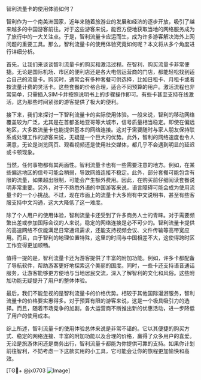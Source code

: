智利流量卡的使用体验如何？

智利作为一个南美洲国家，近年来随着旅游业的发展和经济的逐步开放，吸引了越来越多的中国游客前往。对于这些游客来说，能否方便地获取当地的网络服务成为了旅行中的一大关注点。于是，智利流量卡应运而生，成为许多游客解决海外上网问题的重要工具。那么，智利流量卡的使用体验究竟如何呢？本文将从多个角度进行详细分析。

首先，让我们来谈谈智利流量卡的购买和激活过程。在智利，购买流量卡非常便捷。无论是国际机场、市区的便利店还是各大电信运营商的门店，都能轻松找到适合自己的流量卡。购买时，通常会有多种套餐可供选择，比如日租卡、月租卡或者按流量计费的灵活卡。这些套餐的价格合理，适合不同预算的用户。激活流程也非常简单，只需插入SIM卡并按照说明书上的步骤操作即可。有些卡甚至支持在线激活，这为那些时间紧张的游客提供了极大的便利。

接下来，我们来探讨一下智利流量卡的实际使用体验。一般来说，智利的移动网络覆盖较为广泛，尤其是在首都圣地亚哥等大城市，信号质量相当稳定。即使在偏远地区，大多数流量卡也能提供基本的网络连接。这对于需要随时与家人朋友保持联系或处理工作的游客来说，无疑是一个巨大的优势。此外，智利的网络速度也令人满意，无论是浏览网页、观看视频还是使用社交媒体，都几乎不会遇到明显的延迟或卡顿现象。

当然，任何事物都有其两面性。智利流量卡也有一些需要注意的地方。例如，在某些偏远地区的信号可能会稍弱，导致网络连接不稳定。此外，部分套餐可能包含有限的流量，如果超出限制，可能会产生额外费用。因此，在购买前仔细阅读套餐说明非常重要。另外，对于不熟悉外语的中国游客来说，语言障碍可能会成为使用流量卡的一个小挑战。不过，现在市面上的流量卡大多附有中文说明书，甚至有些客服支持中文沟通，这大大降低了这一难度。

除了个人用户的使用体验，智利流量卡还受到了许多商务人士的青睐。对于需要频繁出差或参加国际会议的人来说，稳定的网络连接是必不可少的。智利流量卡提供的高速网络不仅能满足日常通讯需求，还能支持视频会议、文件传输等高带宽应用。而且，由于智利的地理位置特殊，这里的时间与中国相差不大，这使得跨时区工作变得更加顺畅。

值得一提的是，智利流量卡还为游客提供了丰富的附加功能。例如，许多卡都配备了导航软件，帮助游客更好地探索这个美丽的国度。同时，一些卡还支持语音通话服务，让游客能够更方便地与当地居民交流，深入了解智利的文化和风俗。这些附加功能无疑提升了用户的整体体验。

最后，我们不能忽视的是智利流量卡的价格优势。相较于其他国际漫游服务，智利流量卡的价格要实惠得多。对于预算有限的游客来说，这是一个极具吸引力的选择。而且，随着市场竞争的加剧，各大运营商不断推出新的优惠活动，进一步降低了用户的使用成本。

综上所述，智利流量卡的使用体验总体来说是非常不错的。它以其便捷的购买方式、稳定的网络连接、丰富的附加功能以及合理的价格，赢得了众多用户的喜爱。无论是旅游休闲还是商务出行，智利流量卡都能为你提供可靠的支持。如果你计划前往智利，不妨考虑一下这款实用的小工具，它可能会让你的旅程更加愉快和高效。

[TG💪+ @jx0703 ![Image](https://github.com/user-attachments/assets/dbca1d08-cadb-493c-b0ec-ad6f7a83f270)]